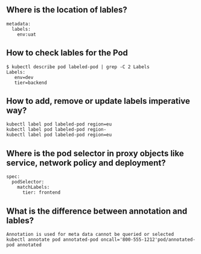 ## Where is the location of lables?

```
metadata:
  labels:
    env:uat
```

## How to check lables for the Pod

```
$ kubectl describe pod labeled-pod | grep -C 2 Labels
Labels:
   env=dev
   tier=backend    
```

## How to add, remove or update labels imperative way?

```
kubectl label pod labeled-pod region=eu
kubectl label pod labeled-pod region-
kubectl label pod labeled-pod region=eu
```

## Where is the pod selector in proxy objects like service, network policy and deployment?

```
spec:
  podSelector:
    matchLabels:
      tier: frontend
```

## What is the difference between annotation and lables?

```
Annotation is used for meta data cannot be queried or selected
kubectl annotate pod annotated-pod oncall='800-555-1212'pod/annotated-pod annotated
```
